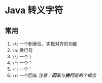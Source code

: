 # Java 转义字符

## 常用

1. `\t`: 一个制表位，实现对齐的功能
2. `\n`: 换行符
3. `\\`: 一个 \
4. `\"`: 一个 "
5. `\'`: 一个 '
6. `\r`: 一个回车
*注意：**回车**与**换行**是两个概念*
